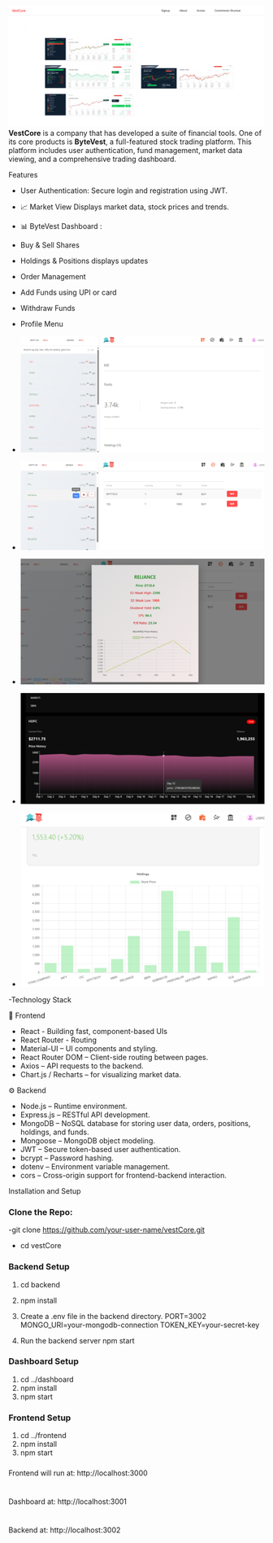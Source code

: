 ![Dashboard Preview](images/img1.png)
**VestCore** is a company that has developed a suite of financial tools. One of its core products is **ByteVest**, a full-featured stock trading platform. This platform includes user authentication, fund management,  market data viewing, and a comprehensive trading dashboard.

Features
- User Authentication: Secure login and registration using JWT.
- 📈  Market View
    Displays market data, stock prices and trends.
- 📊 ByteVest Dashboard :
- Buy & Sell Shares
- Holdings & Positions displays updates
- Order Management
- Add Funds using UPI or card
- Withdraw Funds
- Profile Menu

-    ![Dashboard Preview](images/img11.png)
-    ![Dashboard Preview](images/img4.png)
-  ![Dashboard Preview](images/img5.png)
-  ![Dashboard Preview](images/img3.png)
-  ![Dashboard Preview](images/img6.png)
  
-Technology Stack

🚀 Frontend
- React - Building fast, component-based UIs
- React Router - Routing
- Material-UI – UI components and styling.
- React Router DOM – Client-side routing between pages.
- Axios – API requests to the backend.
- Chart.js / Recharts – for visualizing market data.

⚙️ Backend
- Node.js – Runtime environment.
- Express.js – RESTful API development.
- MongoDB – NoSQL database for storing user data, orders, positions, holdings, and funds.
- Mongoose – MongoDB object modeling.
- JWT – Secure token-based user authentication.
- bcrypt – Password hashing.
- dotenv – Environment variable management.
- cors – Cross-origin support for frontend-backend interaction.

Installation and Setup 

### Clone the Repo:
-git clone https://github.com/your-user-name/vestCore.git
- cd vestCore

### Backend Setup
1. cd backend
2. npm install
3. Create a .env file in the backend directory.
 PORT=3002
 MONGO_URI=your-mongodb-connection
 TOKEN_KEY=your-secret-key

5. Run the backend server
npm start

### Dashboard Setup
1. cd ../dashboard
2. npm install
3. npm start

### Frontend Setup
1. cd ../frontend
2. npm install
3. npm start

###
Frontend will run at: http://localhost:3000 
#
 Dashboard at: http://localhost:3001
 #
 Backend at: http://localhost:3002
